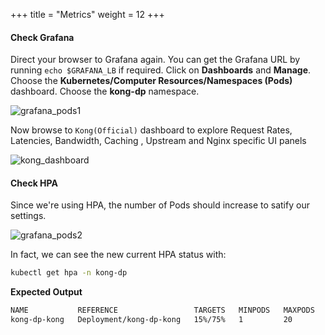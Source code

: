 +++
title = "Metrics"
weight = 12
+++

#### Check Grafana

Direct your browser to Grafana again. You can get the Grafana URL by running `echo $GRAFANA_LB` if required. Click on **Dashboards** and **Manage**. Choose the **Kubernetes/Computer Resources/Namespaces (Pods)** dashboard. Choose the **kong-dp** namespace.

![grafana_pods1](/images/grafana_pods1.png)

Now browse to `Kong(Official)` dashboard to explore Request Rates, Latencies, Bandwidth, Caching , Upstream and Nginx specific UI panels

![kong_dashboard](/images/setup/kong-dashboard.png)

#### Check HPA

Since we're using HPA, the number of Pods should increase to satify our settings.

![grafana_pods2](/images/grafana_pods2.png)

In fact, we can see the new current HPA status with:

```bash
kubectl get hpa -n kong-dp
```

**Expected Output**

```bash
NAME           REFERENCE                 TARGETS   MINPODS   MAXPODS   REPLICAS   AGE
kong-dp-kong   Deployment/kong-dp-kong   15%/75%   1         20        3          15h
```